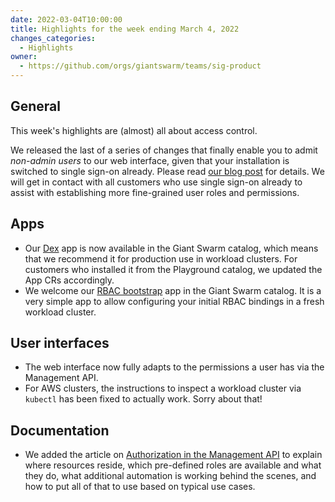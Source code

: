 ```yaml
---
date: 2022-03-04T10:00:00
title: Highlights for the week ending March 4, 2022
changes_categories:
  - Highlights
owner:
  - https://github.com/orgs/giantswarm/teams/sig-product
---
```


## General

This week's highlights are (almost) all about access control.

We released the last of a series of changes that finally enable you to admit *non-admin users* to our web interface, given that your installation is switched to single sign-on already. Please read [our blog post](https://www.giantswarm.io/blog/welcoming-more-users-to-our-web-interface-giant-swarm) for details. We will get in contact with all customers who use single sign-on already to assist with establishing more fine-grained user roles and permissions.

## Apps

- Our [Dex](https://docs.giantswarm.io/changes/managed-apps/dex-app/v1.22.2/) app is now available in the Giant Swarm catalog, which means that we recommend it for production use in workload clusters. For customers who installed it from the Playground catalog, we updated the App CRs accordingly.
- We welcome our [RBAC bootstrap](https://github.com/giantswarm/rbac-bootstrap-app) app in the Giant Swarm catalog. It is a very simple app to allow configuring your initial RBAC bindings in a fresh workload cluster.

## User interfaces

- The web interface now fully adapts to the permissions a user has via the Management API.
- For AWS clusters, the instructions to inspect a workload cluster via `kubectl` has been fixed to actually work. Sorry about that!

## Documentation

- We added the article on [Authorization in the Management API](https://docs.giantswarm.io/ui-api/management-api/authorization/) to explain where resources reside, which pre-defined roles are available and what they do, what additional automation is working behind the scenes, and how to put all of that to use based on typical use cases.
